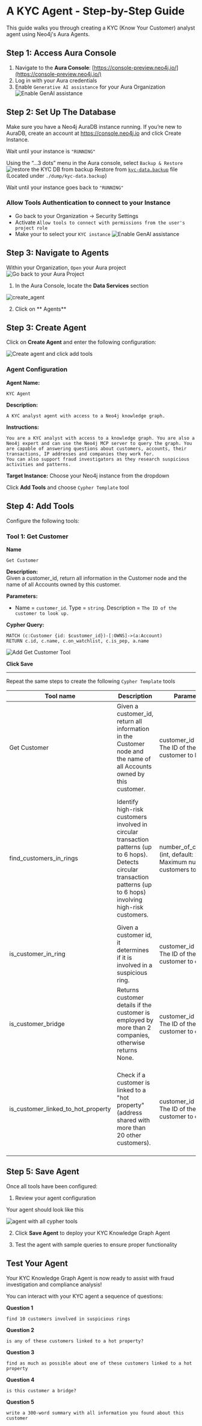 # A KYC Agent - Step-by-Step Guide

This guide walks you through creating a KYC (Know Your Customer) analyst agent using Neo4j's Aura Agents.

## Step 1: Access Aura Console

1. Navigate to the **Aura Console**: [https://console-preview.neo4j.io/](https://console-preview.neo4j.io/)
2. Log in with your Aura credentials
3. Enable `Generative AI assistance` for your Aura Organization
![Enable GenAI assistance](./images/enable-ai.png)


## Step 2: Set Up The Database
Make sure you have a Neo4j AuraDB instance running. If you’re new to AuraDB, create an account at https://console.neo4j.io and click Create Instance.

Wait until your instance is `"RUNNING"`


Using the “…​3 dots” menu in the Aura console, select `Backup & Restore`
![restore the KYC DB from backup](./images/restore-backup.png)
Restore from [`kyc-data.backup`](./dump/kyc-data.backup) file (Located under `./dump/kyc-data.backup`)

Wait until your instance goes back to `"RUNNING"`

### Allow Tools Authentication to connect to your Instance
- Go back to your Organization -> Security Settings 
- Activate `Allow tools to connect with permissions from the user's project role`
- Make your to select your `KYC instance`
![Enable GenAI assistance](./images/allow-tool-auth.png)

## Step 3: Navigate to Agents

Within your Organization, `Open` your Aura project
![Go back to your Aura Project](./images/back-to-project.png)

1. In the Aura Console, locate the **Data Services** section

![create_agent](./images/1-create-agent.png)

2. Click on ** Agents**

## Step 3: Create Agent

Click on **Create Agent** and enter the following configuration:

![Create agent and click add tools](./images/2-agent-create-tool.png)

### Agent Configuration

**Agent Name:** 
```
KYC Agent
```

**Description:** 
```
A KYC analyst agent with access to a Neo4j knowledge graph.
```

**Instructions:**
```
You are a KYC analyst with access to a knowledge graph. You are also a Neo4j expert and can use the Neo4j MCP server to query the graph. You are capable of answering questions about customers, accounts, their transactions, IP addresses and companies they work for. 
You can also support fraud investigators as they research suspicious activities and patterns.
```

**Target Instance:** Choose your Neo4j instance from the dropdown


Click **Add Tools** and choose `Cypher Template` tool


## Step 4: Add Tools


Configure the following tools:


### Tool 1: Get Customer 

**Name**
```
Get Customer
```

**Description:**  
Given a customer_id, return all information in the Customer node and the name of all Accounts owned by this customer.

**Parameters:**  
- Name = `customer_id`. Type = `string`. Description = `The ID of the customer to look up.`

**Cypher Query:**
```cypher
MATCH (c:Customer {id: $customer_id})-[:OWNS]->(a:Account)
RETURN c.id, c.name, c.on_watchlist, c.is_pep, a.name
```

![Add Get Customer Tool](./images/3-tool-one.png)

**Click Save**

---

Repeat the same steps to create the following `Cypher Template` tools

| Tool name | Description | Parameters | Cypher |
|-----------|-------------|------------|--------|
| Get Customer | Given a customer_id, return all information in the Customer node and the name of all Accounts owned by this customer. | customer_id (string) - The ID of the customer to look up. | ```cypher MATCH (c:Customer {id: $customer_id})-[:OWNS]->(a:Account) RETURN c.id, c.name, c.on_watchlist, c.is_pep, a.name``` |
| find_customers_in_rings | Identify high-risk customers involved in circular transaction patterns (up to 6 hops). Detects circular transaction patterns (up to 6 hops) involving high-risk customers. | number_of_customers (int, default: 10) - Maximum number of customers to return | ```cypher MATCH p=(a:Account)-[:FROM\|TO*6]->(a:Account) WITH p, [n IN nodes(p) WHERE n:Account] AS accounts UNWIND accounts AS acct MATCH (cust:Customer)-[r:OWNS]->(acct) WHERE cust.on_watchlist = TRUE OR cust.is_pep = TRUE WITH cust, collect(DISTINCT acct.name) AS accounts_in_ring RETURN cust.name AS customer_name, cust.id AS customer_id, cust.on_watchlist AS customer_on_watchlist, cust.is_pep AS customer_politically_exposed, accounts_in_ring AS customer_accounts_in_ring ORDER BY customer_name ASC LIMIT $number_of_customers``` |
| is_customer_in_ring | Given a customer id, it determines if it is involved in a suspicious ring. | customer_id (string) - The ID of the customer to check. | ```cypher MATCH (c:Customer {id: $customer_id}) WITH c, EXISTS { MATCH (c)-[:OWNS]->(:Account)-[:FROM\|TO*6]->(:Account) } AS involved RETURN involved``` |
| is_customer_bridge | Returns customer details if the customer is employed by more than 2 companies, otherwise returns None. | customer_id (string) - The ID of the customer to check. | ```cypher MATCH (c:Customer {id: $customer_id})-[:EMPLOYED_BY]->(co:Company) WITH collect(co.name) AS employer_names, count(*) AS numEmployers, c WHERE numEmployers > 2 RETURN c.id, c.name, c.on_watchlist, c.is_pep, employer_names``` |
| is_customer_linked_to_hot_property | Check if a customer is linked to a "hot property" (address shared with more than 20 other customers). | customer_id (string) - The ID of the customer to check. | ```cypher MATCH (c:Customer {id: $customer_id})-[:LIVES_AT]->(a:Address) WITH a, c MATCH (a)<-[:LIVES_AT]-(other:Customer) WHERE other <> c WITH a, c, count(other) AS num_other_customers WHERE num_other_customers > 20 RETURN a.name AS address, a.city AS city, num_other_customers, c.name AS customer_name, c.on_watchlist AS customer_on_watchlist, c.is_pep AS customer_is_pep``` |


## Step 5: Save Agent

Once all tools have been configured:

1. Review your agent configuration

Your agent should look like this

![agent with all cypher tools](./images/4-agent-all-cypher-tools.png)

2. Click **Save Agent** to deploy your KYC Knowledge Graph Agent


3. Test the agent with sample queries to ensure proper functionality

## Test Your Agent

Your KYC Knowledge Graph Agent is now ready to assist with fraud investigation and compliance analysis!

You can interact with your KYC agent a sequence of questions:

**Question 1**
```
find 10 customers involved in suspicious rings
```
**Question 2**
```
is any of these customers linked to a hot property?
```
**Question 3**
```
find as much as possible about one of these customers linked to a hot property
```
**Question 4**
```
is this customer a bridge?
```
**Question 5**
```
write a 300-word summary with all information you found about this customer
```


